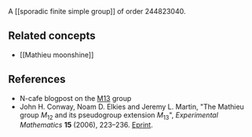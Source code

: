 

A [[sporadic finite simple group]] of order 244823040. 

## Related concepts

* [[Mathieu moonshine]]

## References

* N-cafe blogpost on the [M13](golem.ph.utexas.edu/category/2013/02/m13.html) group
* John H. Conway, Noam D. Elkies and Jeremy L. Martin, "The Mathieu group $M_{12}$ and its pseudogroup extension $M_{13}$", _Experimental Mathematics_ **15** (2006),  223&#8211;236. [Eprint](http://nrs.harvard.edu/urn-3:HUL.InstRepos:2794826). 
